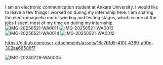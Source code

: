 I am an electronic communication student at Ankara University. 
I would like to leave a few things I worked on during my internship here. 
I am sharing the electromagnetic motor winding and testing stages, which is one of the jobs I spent most of my time on during my internship.
![IMG-20250521-WA0011](https://github.com/user-attachments/assets/bf11db20-ccc8-47d7-b537-4537c7780f20)
![IMG-20250521-WA0013](https://github.com/user-attachments/assets/f25eab46-bf99-4be9-9458-22972a9f5952)
![IMG-20250521-WA0014](https://github.com/user-attachments/assets/a2d1a222-2c7f-4627-a785-1d3caddfeebf)
![IMG-20250521-WA0012](https://github.com/user-attachments/assets/39e6fff7-ed2f-42ac-aa28-1e7f84eda190)


https://github.com/user-attachments/assets/16a7b1d5-410f-4389-a90e-302aa68586f7

![IMG-20240726-WA0005](https://github.com/user-attachments/assets/356f4e3d-3c51-431d-8a42-553e28bd86dd)
